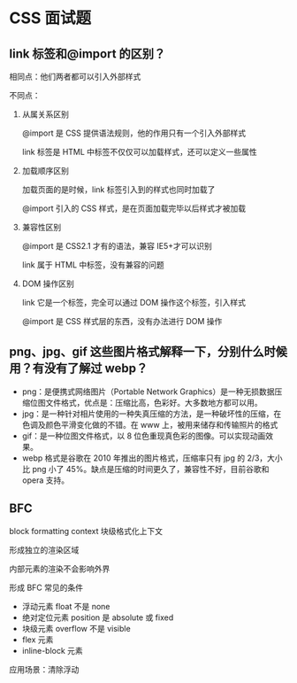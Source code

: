 # CSS 面试题

## link 标签和@import 的区别？

相同点：他们两者都可以引入外部样式

不同点：

1. 从属关系区别

   @import 是 CSS 提供语法规则，他的作用只有一个引入外部样式

   link 标签是 HTML 中标签不仅仅可以加载样式，还可以定义一些属性

2. 加载顺序区别

   加载页面的是时候，link 标签引入到的样式也同时加载了

   @import 引入的 CSS 样式，是在页面加载完毕以后样式才被加载

3. 兼容性区别

   @import 是 CSS2.1 才有的语法，兼容 IE5+才可以识别

   link 属于 HTML 中标签，没有兼容的问题

4. DOM 操作区别

   link 它是一个标签，完全可以通过 DOM 操作这个标签，引入样式

   @import 是 CSS 样式层的东西，没有办法进行 DOM 操作

## png、jpg、gif 这些图片格式解释一下，分别什么时候用？有没有了解过 webp？

- png：是便携式网络图片（Portable Network Graphics）是一种无损数据压缩位图文件格式，优点是：压缩比高，色彩好。大多数地方都可以用。
- jpg：是一种针对相片使用的一种失真压缩的方法，是一种破坏性的压缩，在色调及颜色平滑变化做的不错。在 www 上，被用来储存和传输照片的格式
- gif：是一种位图文件格式，以 8 位色重现真色彩的图像。可以实现动画效果。
- webp 格式是谷歌在 2010 年推出的图片格式，压缩率只有 jpg 的 2/3，大小比 png 小了 45%。缺点是压缩的时间更久了，兼容性不好，目前谷歌和 opera 支持。

## BFC

block formatting context 块级格式化上下文

形成独立的渲染区域

内部元素的渲染不会影响外界



形成 BFC 常见的条件

- 浮动元素		float 不是 none
- 绝对定位元素   position 是 absolute 或 fixed
- 块级元素         overflow 不是 visible
- flex 元素
- inline-block 元素



应用场景：清除浮动

## 

